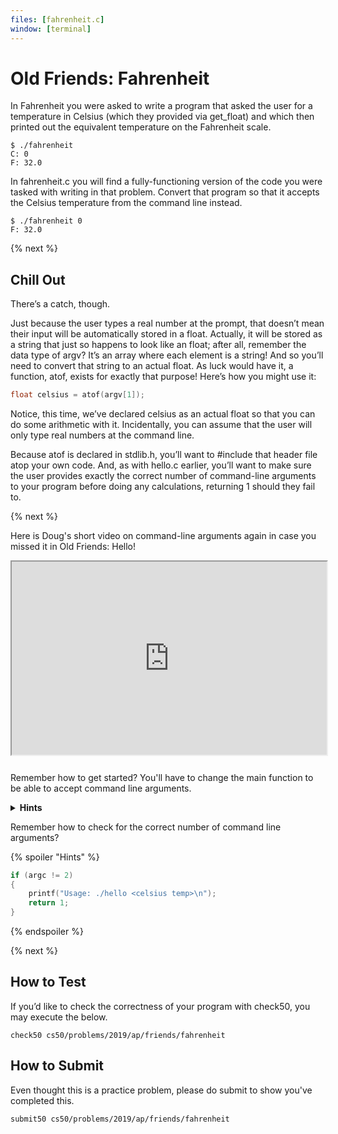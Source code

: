 ```yaml
---
files: [fahrenheit.c]
window: [terminal]
---
```


# Old Friends: Fahrenheit

In Fahrenheit you were asked to write a program that asked the user for a temperature in Celsius (which they provided via get_float) and which then printed out the equivalent temperature on the Fahrenheit scale.

```
$ ./fahrenheit
C: 0
F: 32.0
```

In fahrenheit.c you will find a fully-functioning version of the code you were tasked with writing in that problem. Convert that program so that it accepts the Celsius temperature from the command line instead.

```
$ ./fahrenheit 0
F: 32.0
```

{% next %}

## Chill Out

There’s a catch, though.

Just because the user types a real number at the prompt, that doesn’t mean their input will be automatically stored in a float. Actually, it will be stored as a string that just so happens to look like an float; after all, remember the data type of argv? It’s an array where each element is a string! And so you’ll need to convert that string to an actual float. As luck would have it, a function, atof, exists for exactly that purpose! Here’s how you might use it:

```c
float celsius = atof(argv[1]);
```

Notice, this time, we’ve declared celsius as an actual float so that you can do some arithmetic with it. Incidentally, you can assume that the user will only type real numbers at the command line.

Because atof is declared in stdlib.h, you’ll want to #include that header file atop your own code. And, as with hello.c earlier, you’ll want to make sure the user provides exactly the correct number of command-line arguments to your program before doing any calculations, returning 1 should they fail to.

{% next %}


Here is Doug's short video on command-line arguments again in case you missed it in Old Friends: Hello!

<style type="text/css">
.iframe_container {
	position: relative;
	padding-bottom: 56.25%; 
	padding-top: 25px;
	height: 0;
	margin-bottom: 30px;
}

.iframe_container iframe {
	position: absolute;
	top: 0;
	left: 0;
	width: 100%;
	height: 100%;
}
</style>

<div class="iframe_container">
  <iframe allow="accelerometer; autoplay; encrypted-media; gyroscope; picture-in-picture" allowfullscreen="" class="border" data-video="" src="https://www.youtube.com/embed/AI6Ccfno6Pk?si=nIteWlfkzUcaRLuV?modestbranding=0&amp;rel=0&amp;showinfo=0&amp;start=74" scrolling="no" id="iFrameResizer0" style="overflow: hidden;"></iframe>
</div>


Remember how to get started? You'll have to change the main function to be able to accept command line arguments.

<details>
  <summary>
    <span style="font-weight: bold;">
    Hints
    </span>
  </summary>
  Recall that our programs are capable of knowing information about what the user typed at the command line by modifying the way we write the start of our main function. Instead of

<code>
int main(void)
</code>

if we start main off by typing

<code>
int main(int argc, string argv[])
</code>

we then have access to two special variables that we can use inside of main. First is argc, which is an integer variable that tells us how many things the user typed in at the command line, and second is argv, which is an array of strings representing exactly what the user typed.
</details>




Remember how to check for the correct number of command line arguments?

{% spoiler "Hints" %}

```c
if (argc != 2)
{
    printf("Usage: ./hello <celsius temp>\n");
    return 1;
}
```
  
{% endspoiler %}

{% next %}

## How to Test

If you’d like to check the correctness of your program with check50, you may execute the below.

```
check50 cs50/problems/2019/ap/friends/fahrenheit
```

## How to Submit

Even thought this is a practice problem, please do submit to show you've completed this.

```
submit50 cs50/problems/2019/ap/friends/fahrenheit
```


